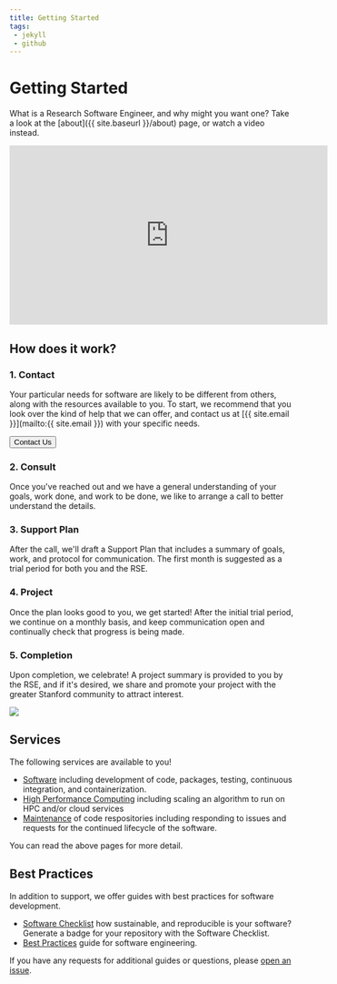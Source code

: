```yaml
---
title: Getting Started
tags: 
 - jekyll
 - github
---
```


# Getting Started

What is a Research Software Engineer, and why might you want one? Take
a look at the [about]({{ site.baseurl }}/about) page, or watch a video instead.

<iframe width="560" height="315" src="https://www.youtube.com/embed/trAfA9VWLTQ" frameborder="0" allow="accelerometer; autoplay; encrypted-media; gyroscope; picture-in-picture" allowfullscreen></iframe>

## How does it work?

### 1. Contact

Your particular needs for software are likely to be different from others, 
along with the resources available to you. To start, we recommend
that you look over the kind of help that we can offer,
and contact us at [{{ site.email }}](mailto:{{ site.email }}) with your
specific needs.

<a href="mailto:{{ site.email }}"><button class="btn btn-success">Contact Us</button></a>

### 2. Consult

Once you've reached out and we have a general understanding of your goals,
work done, and work to be done, we like to arrange a call to better
understand the details.

### 3. Support Plan

After the call, we'll draft a Support Plan that includes a summary of goals,
work, and protocol for communication. The first month is suggested as a trial
period for both you and the RSE. 

### 4. Project

Once the plan looks good to you, we get started! After the initial trial period,
we continue on a monthly basis, and keep communication open and continually check
that progress is being made.

### 5. Completion

Upon completion, we celebrate! A project summary is provided to you by the RSE,
and if it's desired, we share and promote your project with the greater Stanford
community to attract interest.


<a target="_blank" href="{{ site.url }}{{ site.baseurl }}/assets/img/rse-services-blueprint.png">
<img src="{{ site.url }}{{ site.baseurl }}/assets/img/rse-services-blueprint.png"></a>


## Services

The following services are available to you!

 - [Software](services/software) including development of code, packages, testing, continuous integration, and containerization.
 - [High Performance Computing](services/hpc) including scaling an algorithm to run on HPC and/or cloud services
 - [Maintenance](services/maintenance) of code respositories including responding to issues and requests for the continued lifecycle of the software.

You can read the above pages for more detail.

## Best Practices

In addition to support, we offer guides with best practices for software development.

 - [Software Checklist](tools/software-checklist/) how sustainable, and reproducible is your software? Generate a badge for your repository with the Software Checklist.
 - [Best Practices](guides/best-practices/) guide for software engineering.

If you have any requests for additional guides or questions, please [open an issue](https://www.github.com/stanford-rc/rse-services/issues).
